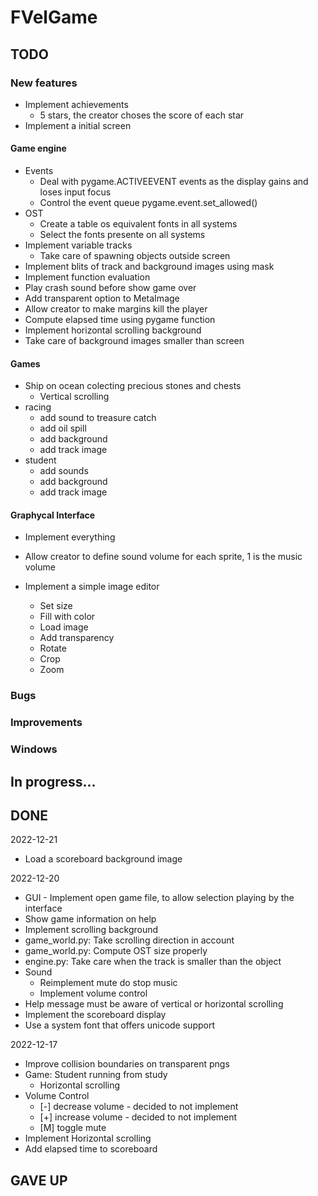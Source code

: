 
# FVelGame

## TODO

### New features
- Implement achievements
  - 5 stars, the creator choses the score of each star
- Implement a initial screen

#### Game engine

- Events
  - Deal with pygame.ACTIVEEVENT events as the display gains and loses input focus
  - Control the event queue pygame.event.set_allowed()
- OST
  - Create a table os equivalent fonts in all systems
  - Select the fonts presente on all systems
- Implement variable tracks
  - Take care of spawning objects outside screen
- Implement blits of track and background images using mask
- Implement function evaluation
- Play crash sound before show game over
- Add transparent option to MetaImage
- Allow creator to make margins kill the player
- Compute elapsed time using pygame function
- Implement horizontal scrolling background
- Take care of background images smaller than screen

#### Games

- Ship on ocean colecting precious stones and chests
  - Vertical scrolling
- racing
  - add sound to treasure catch
  - add oil spill
  - add background
  - add track image
- student
  - add sounds
  - add background
  - add track image

#### Graphycal Interface

- Implement everything
- Allow creator to define sound volume for each sprite, 1 is the music volume

- Implement a simple image editor 
  - Set size
  - Fill with color
  - Load image
  - Add transparency
  - Rotate
  - Crop
  - Zoom

### Bugs

### Improvements

### Windows

## In progress...

## DONE

2022-12-21
- Load a scoreboard background image

2022-12-20
- GUI - Implement open game file, to allow selection playing by the interface
- Show game information on help
- Implement scrolling background
- game_world.py: Take scrolling direction in account
- game_world.py: Compute OST size properly
- engine.py:     Take care when the track is smaller than the object
- Sound
  - Reimplement mute do stop music
  - Implement volume control
- Help message must be aware of vertical or horizontal scrolling
- Implement the scoreboard display
- Use a system font that offers unicode support

2022-12-17
- Improve collision boundaries on transparent pngs
- Game: Student running from study
  - Horizontal scrolling
- Volume Control
  - [-] decrease volume - decided to not implement
  - [+] increase volume - decided to not implement
  - [M] toggle mute
- Implement Horizontal scrolling
- Add elapsed time to scoreboard

## GAVE UP
